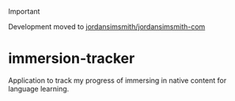 > [!IMPORTANT]  
> Development moved to [jordansimsmith/jordansimsmith-com](https://github.com/jordansimsmith/jordansimsmith-com)

# immersion-tracker
Application to track my progress of immersing in native content for language learning.
